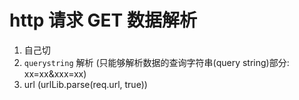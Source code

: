 # http 请求 GET 数据解析

1. 自己切
2. `querystring` 解析 (只能够解析数据的查询字符串(query string)部分: xx=xx&xxx=xx)
3. url (urlLib.parse(req.url, true))
